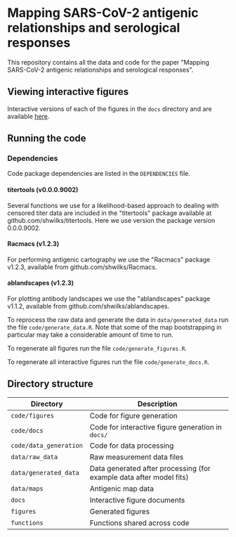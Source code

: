 
# Mapping SARS-CoV-2 antigenic relationships and serological responses

This repository contains all the data and code for the paper "Mapping SARS-CoV-2 antigenic relationships and serological responses".

## Viewing interactive figures
Interactive versions of each of the figures in the `docs` directory and are available [here](https://acorg.github.io/mapping_SARS-CoV-2_antigenic_relationships_and_serological_responses).

## Running the code
### Dependencies
Code package dependencies are listed in the `DEPENDENCIES` file.

#### titertools (v0.0.0.9002)
Several functions we use for a likelihood-based approach to dealing with censored titer data are included in the "titertools" package available at github.com/shwilks/titertools. Here we use version the package version 0.0.0.9002.

#### Racmacs (v1.2.3)
For performing antigenic cartography we use the "Racmacs" package v1.2.3, available from github.com/shwilks/Racmacs.

#### ablandscapes (v1.2.3)
For plotting antibody landscapes we use the "ablandscapes" package v1.1.2, available from github.com/shwilks/ablandscapes.

To reprocess the raw data and generate the data in `data/generated_data` run the file `code/generate_data.R`. Note that some of the map bootstrapping in particular may take a considerable amount of time to run.

To regenerate all figures run the file `code/generate_figures.R`.

To regenerate all interactive figures run the file `code/generate_docs.R`.

## Directory structure
| Directory | Description |
| ----------- | ----------- |
| `code/figures` | Code for figure generation |
| `code/docs` | Code for interactive figure generation in `docs/` |
| `code/data_generation` | Code for data processing |
| `data/raw_data` | Raw measurement data files |
| `data/generated_data` | Data generated after processing (for example data after model fits) |
| `data/maps` | Antigenic map data |
| `docs` | Interactive figure documents |
| `figures` | Generated figures |
| `functions` | Functions shared across code |

